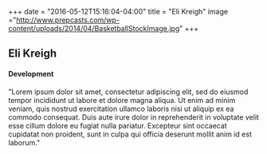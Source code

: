 +++
date = "2016-05-12T15:16:04-04:00"
title = "Eli Kreigh"
image ="http://www.prepcasts.com/wp-content/uploads/2014/04/BasketballStockImage.jpg"
+++


## Eli Kreigh
#### Development

"Lorem ipsum dolor sit amet, consectetur adipiscing elit, sed do eiusmod tempor incididunt ut labore et dolore magna aliqua. Ut enim ad minim veniam, quis nostrud exercitation ullamco laboris nisi ut aliquip ex ea commodo consequat. Duis aute irure dolor in reprehenderit in voluptate velit esse cillum dolore eu fugiat nulla pariatur. Excepteur sint occaecat cupidatat non proident, sunt in culpa qui officia deserunt mollit anim id est laborum."
